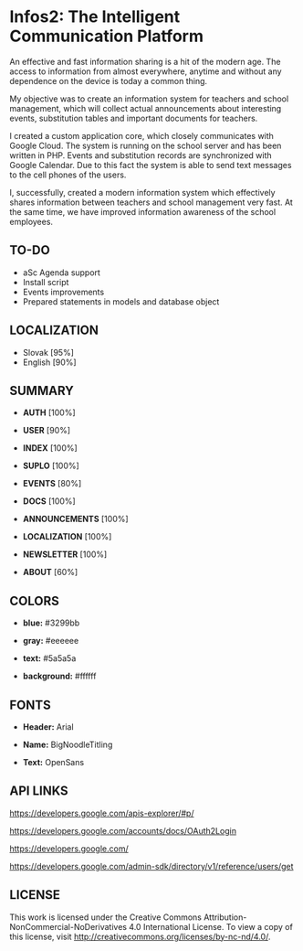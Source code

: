 Infos2: The Intelligent Communication Platform
==============
An effective and fast information sharing is a hit of the modern age. The access to information from almost everywhere, anytime and without any dependence on the device is today a common thing.

My objective was to create an  information system for teachers and school management, which will collect actual announcements about interesting events, substitution tables and important documents for teachers.

I created a custom application core, which closely communicates with Google Cloud. The system is running on the school server and has been written in PHP. Events and substitution records are synchronized with Google Calendar.  Due to this fact the system is able to send text messages to the cell phones of the users.

I, successfully, created a modern information system which effectively shares information between teachers and school management very fast. At the same time, we have improved information awareness of the school employees.

TO-DO
--------------
- aSc Agenda support
- Install script
- Events improvements
- Prepared statements in models and database object

LOCALIZATION
--------------
- Slovak            [95%]
- English           [90%]

SUMMARY
--------------
- **AUTH**			[100%]

- **USER**			[90%]

- **INDEX**			[100%]

- **SUPLO**			[100%]

- **EVENTS**		[80%]

- **DOCS**			[100%]

- **ANNOUNCEMENTS**	[100%]

- **LOCALIZATION**	[100%]

- **NEWSLETTER**	[100%]

- **ABOUT**	        [60%]

COLORS
--------------
- **blue:**			#3299bb

- **gray:** 		#eeeeee

- **text:**			#5a5a5a

- **background:**	#ffffff
	

FONTS
--------------
- **Header:**		Arial

- **Name:** 		BigNoodleTitling

- **Text:**			OpenSans

API LINKS
--------------
https://developers.google.com/apis-explorer/#p/

https://developers.google.com/accounts/docs/OAuth2Login

https://developers.google.com/

https://developers.google.com/admin-sdk/directory/v1/reference/users/get

LICENSE
--------------
This work is licensed under the Creative Commons Attribution-NonCommercial-NoDerivatives 4.0 International License. To view a copy of this license, visit http://creativecommons.org/licenses/by-nc-nd/4.0/.